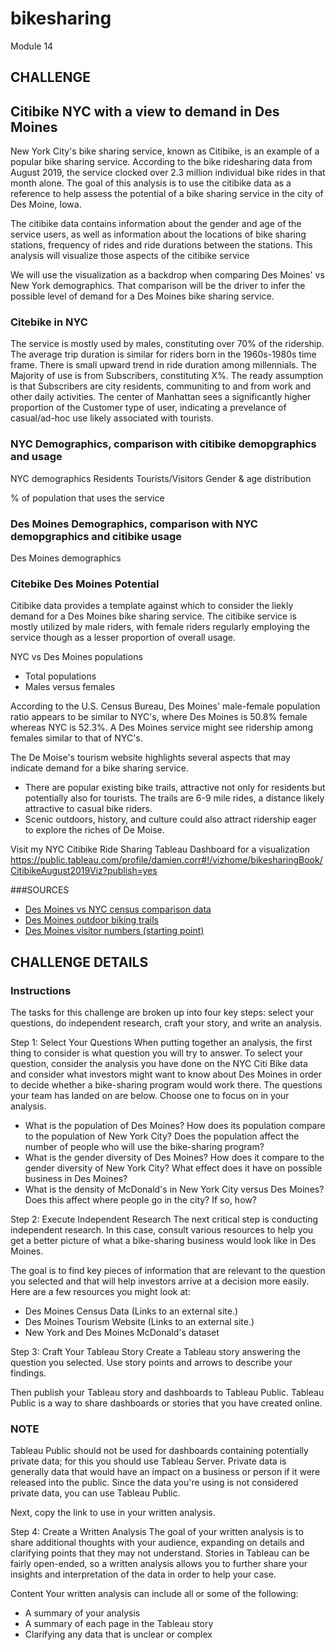 # bikesharing
Module 14
## CHALLENGE

## Citibike NYC with a view to demand in Des Moines
New York City's bike sharing service, known as Citibike, is an example of a popular bike sharing service. According to the bike ridesharing data from August 2019, the service clocked over 2.3 million individual bike rides in that month alone. The goal of this analysis is to use the citibike data as a reference to help assess the potential of a bike sharing service in the city of Des Moine, Iowa.

The citibike data contains information about the gender and age of the service users, as well as information about the locations of bike sharing stations, frequency of rides and ride durations between the stations. This analysis will visualize those aspects of the citibike service

We will use the visualization as a backdrop when comparing Des Moines' vs New York demographics. That comparison will be the driver to infer the possible level of demand for a Des Moines bike sharing service.

### Citebike in NYC
The service is mostly used by males, constituting over 70% of the ridership.
The average trip duration is similar for riders born in the 1960s-1980s time frame. 
There is small upward trend in ride duration among millennials.
The Majority of use is from Subscribers, constituting X%. The ready assumption is that Subscribers are city residents, communiting to and from work and other daily activities.
The center of Manhattan sees a significantly higher proportion of the Customer type of user, indicating a prevelance of casual/ad-hoc use likely associated with tourists.

### NYC Demographics, comparison with citibike demopgraphics and usage
NYC demographics 
Residents
Tourists/Visitors
Gender & age distribution

% of population that uses the service

### Des Moines Demographics, comparison with NYC demopgraphics and citibike usage
Des Moines demographics 

### Citebike Des Moines Potential
Citibike data provides a template against which to consider the liekly demand for a Des Moines bike sharing service. 
The citibike service is mostly utilized by male riders, with female riders regularly employing the service though as a lesser proportion of overall usage.

NYC vs Des Moines populations
- Total populations
- Males versus females

According to the U.S. Census Bureau, Des Moines' male-female population ratio appears to be similar to NYC's, where Des Moines is 50.8% female whereas NYC is 52.3%. 
A Des Moines service might see ridership among females similar to that of NYC's.



The De Moise's tourism website highlights several aspects that may indicate demand for a bike sharing service.
- There are popular existing bike trails, attractive not only for residents but potentially also for tourists. The trails are 6-9 mile rides, a distance likely attractive to casual bike riders.
- Scenic outdoors, history, and culture could also attract ridership eager to explore the riches of De Moise.

Visit my NYC Citibike Ride Sharing Tableau Dashboard for a visualization https://public.tableau.com/profile/damien.corr#!/vizhome/bikesharingBook/CitibikeAugust2019Viz?publish=yes

###SOURCES
- [Des Moines vs NYC census comparison data](https://www.census.gov/quickfacts/fact/table/newyorkcitynewyork,desmoinescityiowa,US/PST045219 "Des Moines vs NYC census comparison data")
- [Des Moines outdoor biking trails](https://www.catchdesmoines.com/things-to-do/outdoor/trails/ "Des Moines outdoor biking trails")
- [Des Moines visitor numbers (starting point)](https://www.catchdesmoines.com/articles/post/des-moines-draws-record-number-of-visitors-to-region/ "Des Moines visitor numbers (starting point)")


## CHALLENGE DETAILS

### Instructions
The tasks for this challenge are broken up into four key steps: select your questions, do independent research, craft your story, and write an analysis.

Step 1: Select Your Questions
When putting together an analysis, the first thing to consider is what question you will try to answer. To select your question, consider the analysis you have done on the NYC Citi Bike data and consider what investors might want to know about Des Moines in order to decide whether a bike-sharing program would work there. The questions your team has landed on are below. Choose one to focus on in your analysis.

- What is the population of Des Moines? How does its population compare to the population of New York City? Does the population affect the number of people who will use the bike-sharing program?
- What is the gender diversity of Des Moines? How does it compare to the gender diversity of New York City? What effect does it have on possible business in Des Moines?
- What is the density of McDonald's in New York City versus Des Moines? Does this affect where people go in the city? If so, how?

Step 2: Execute Independent Research
The next critical step is conducting independent research. In this case, consult various resources to help you get a better picture of what a bike-sharing business would look like in Des Moines.

The goal is to find key pieces of information that are relevant to the question you selected and that will help investors arrive at a decision more easily. Here are a few resources you might look at:

- Des Moines Census Data (Links to an external site.)
- Des Moines Tourism Website (Links to an external site.)
- New York and Des Moines McDonald's dataset

Step 3: Craft Your Tableau Story
Create a Tableau story answering the question you selected. Use story points and arrows to describe your findings.

Then publish your Tableau story and dashboards to Tableau Public. Tableau Public is a way to share dashboards or stories that you have created online.

### NOTE
Tableau Public should not be used for dashboards containing potentially private data; for this you should use Tableau Server. Private data is generally data that would have an impact on a business or person if it were released into the public. Since the data you're using is not considered private data, you can use Tableau Public.

Next, copy the link to use in your written analysis.

Step 4: Create a Written Analysis
The goal of your written analysis is to share additional thoughts with your audience, expanding on details and clarifying points that they may not understand. Stories in Tableau can be fairly open-ended, so a written analysis allows you to further share your insights and interpretation of the data in order to help your case.

Content
Your written analysis can include all or some of the following:

- A summary of your analysis
- A summary of each page in the Tableau story
- Clarifying any data that is unclear or complex
